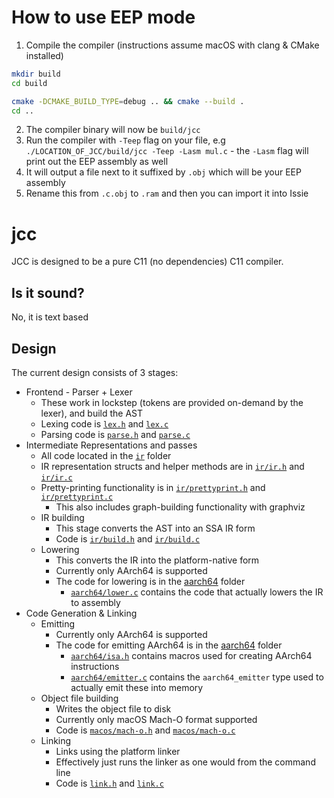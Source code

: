 # How to use EEP mode

1. Compile the compiler (instructions assume macOS with clang & CMake installed)

```sh
mkdir build
cd build

cmake -DCMAKE_BUILD_TYPE=debug .. && cmake --build .
cd ..
```

2. The compiler binary will now be `build/jcc`
3. Run the compiler with `-Teep` flag on your file, e.g `./LOCATION_OF_JCC/build/jcc -Teep -Lasm mul.c` - the `-Lasm` flag will print out the EEP assembly as well
4. It will output a file next to it suffixed by `.obj` which will be your EEP assembly
5. Rename this from `.c.obj` to `.ram` and then you can import it into Issie


# jcc

JCC is designed to be a pure C11 (no dependencies) C11 compiler. 

## Is it sound?
No, it is text based

## Design

The current design consists of 3 stages:

* Frontend - Parser + Lexer
  * These work in lockstep (tokens are provided on-demand by the lexer), and build the AST
  * Lexing code is [`lex.h`](lex.h) and [`lex.c`](lex.c)
  * Parsing code is [`parse.h`](parse.h) and [`parse.c`](parse.c)
* Intermediate Representations and passes
  * All code located in the [`ir`](ir) folder
  * IR representation structs and helper methods are in [`ir/ir.h`](ir/ir.h) and [`ir/ir.c`](ir/ir.c)
  * Pretty-printing functionality is in [`ir/prettyprint.h`](ir/prettyprint.h) and [`ir/prettyprint.c`](ir/prettyprint.c)
    * This also includes graph-building functionality with graphviz
  * IR building
    * This stage converts the AST into an SSA IR form
    * Code is [`ir/build.h`](ir/build.h) and [`ir/build.c`](ir/build.c)
  * Lowering
    * This converts the IR into the platform-native form
    * Currently only AArch64 is supported
    * The code for lowering is in the [aarch64](aarch64) folder
      * [`aarch64/lower.c`](aarch64/lower.c) contains the code that actually lowers the IR to assembly
* Code Generation & Linking
  * Emitting
    * Currently only AArch64 is supported
    * The code for emitting AArch64 is in the [aarch64](aarch64) folder
      * [`aarch64/isa.h`](aarch64/isa.h) contains macros used for creating AArch64 instructions
      * [`aarch64/emitter.c`](aarch64/emitter.c) contains the `aarch64_emitter` type used to actually emit these into memory
  * Object file building
    * Writes the object file to disk
    * Currently only macOS Mach-O format supported
    * Code is [`macos/mach-o.h`](macos/mach-o.h) and [`macos/mach-o.c`](macos/mach-o.c)
  * Linking
    * Links using the platform linker
    * Effectively just runs the linker as one would from the command line
    * Code is [`link.h`](link.h) and [`link.c`](link.c)

